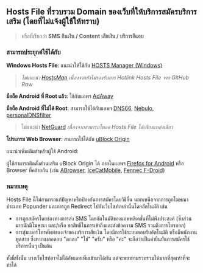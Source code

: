 ## Hosts File ที่รวบรวม Domain ของเว็บที่ให้บริการสมัครบริการเสริม (โดยที่ไม่แจ้งผู้ใช้ให้ทราบ)

> หรือที่เรียกว่า **SMS กินเงิน / Content เสียเงิน / บริการอีแอบ**

### สามารถประยุกต์ใช้ได้กับ
**Windows Hosts File**: แนะนำให้ใช้กับ [HOSTS Manager (Windows)](https://github.com/henrypp/hostsmgr)
> *ไม่แนะนำ [HostsMan](http://www.abelhadigital.com/hostsman) เนื่องจากยังไม่รองรับการ Hotlink Hosts File จาก GitHub Raw*

**มือถือ Android ที่ Root แล้ว**: ใช้กับแอพฯ [AdAway](https://github.com/AdAway/AdAway)

**มือถือ Android ที่ไม่ได้ Root**: สามารถใช้ได้กับแอพฯ [DNS66](https://github.com/julian-klode/dns66), [Nebulo](https://github.com/Ch4t4r/Nebulo), [personalDNSfilter](https://zenz-solutions.de/personaldnsfilter)
> ไม่แนะนำ [NetGuard](https://github.com/M66B/NetGuard) *เนื่องจากสามารถโหลด Hosts File ได้เพียงแหล่งเดียว*

**โปรแกรม Web Browser**: สามารถใช้ได้กับ [uBlock Origin](https://github.com/gorhill/uBlock)

แนะนำเพิ่มเติมสำหรับผู้ใช้ Android:

ผู้ใช้สามารถติดตั้งส่วนเสริม uBlock Origin ได้ ภายในแอพฯ [Firefox for Android](https://play.google.com/store/apps/details?id=org.mozilla.firefox) หรือ Browser ที่คล้ายกัน \(เช่น [ABrowser](https://github.com/proninyaroslav/abrowser-android), [IceCatMobile](https://f-droid.org/packages/org.gnu.icecat), [Fennec F-Droid](https://f-droid.org/en/packages/org.mozilla.fennec_fdroid)\)

### หมายเหตุ

Hosts File นี้ไม่สามารถแก้ปัญหาหรือป้องกันการสมัครโดยวิธีอื่น นอกเหนือจากการถูกโฆษณาประเภท Popunder และการถูก Redirect ไปยังเว็บไซท์เหล่านั้นโดยอัตโนมัติ เช่น
- การถูกสมัครโดยช่องทางการส่ง SMS โดยอัตโนมัติของแอพพลิเคชั่นที่ไม่พึงประสงค์ (ซึ่งส่วนมากมักมีโฆษณา และ/หรือ ขอสิทธิ์ในการเข้าถึงและส่งข้อความ SMS รวมถึงการโทรออก)
- การสุ่มเบอร์โทรศัพท์ของเจ้าของบริการเสียเงิน โดยมีการใช้ระบบตอบรับอัตโนมัติ หรือมีพนักงานพูดสาย ซึ่งหากเผลอตอบ "ตกลง" "ใช่" "ครับ" หรือ "ค่ะ" จะถือว่าเป็นคำยืนยันการสมัครใช้บริการนั้นๆ เป็นต้น

ทั้งนี้ทั้งนั้น บางเว็บไซท์อาจไม่ได้อัพเดทเพิ่มเข้ามาได้ทัน แต่จะพยายามรวบรวมให้มากที่สุดเท่าที่จะทำได้
